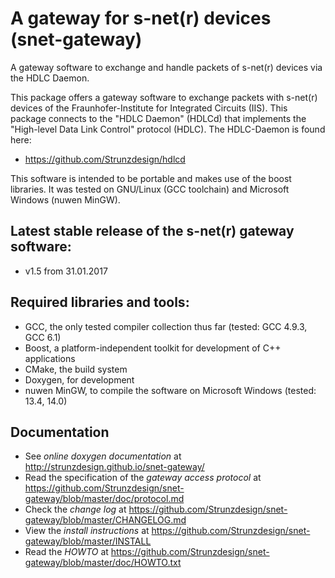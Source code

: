 # A gateway for s-net(r) devices (snet-gateway)
A gateway software to exchange and handle packets of s-net(r) devices via the HDLC Daemon.

This package offers a gateway software to exchange packets with s-net(r) devices of the Fraunhofer-Institute for Integrated Circuits (IIS).
This package connects to the "HDLC Daemon" (HDLCd) that implements the "High-level Data Link Control" protocol (HDLC). The HDLC-Daemon is found here:
- https://github.com/Strunzdesign/hdlcd

This software is intended to be portable and makes use of the boost libraries. It was tested on GNU/Linux (GCC toolchain)
and Microsoft Windows (nuwen MinGW).

## Latest stable release of the s-net(r) gateway software:
- v1.5 from 31.01.2017

## Required libraries and tools:
- GCC, the only tested compiler collection thus far (tested: GCC 4.9.3, GCC 6.1)
- Boost, a platform-independent toolkit for development of C++ applications
- CMake, the build system
- Doxygen, for development
- nuwen MinGW, to compile the software on Microsoft Windows (tested: 13.4, 14.0)

## Documentation
- See *online doxygen documentation* at http://strunzdesign.github.io/snet-gateway/
- Read the specification of the *gateway access protocol* at https://github.com/Strunzdesign/snet-gateway/blob/master/doc/protocol.md
- Check the *change log* at https://github.com/Strunzdesign/snet-gateway/blob/master/CHANGELOG.md
- View the *install instructions* at https://github.com/Strunzdesign/snet-gateway/blob/master/INSTALL
- Read the *HOWTO* at https://github.com/Strunzdesign/snet-gateway/blob/master/doc/HOWTO.txt
